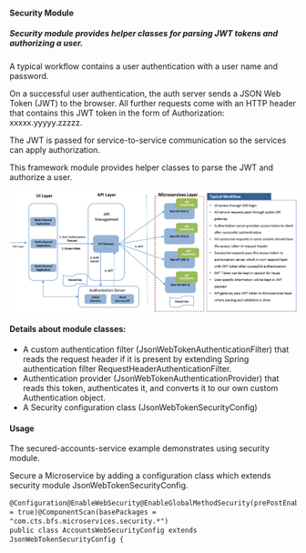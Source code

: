 #### Security Module

##### Security module provides helper classes for parsing JWT tokens and authorizing a user.

A typical workflow contains a user authentication with a user name and password.

On a successful user authentication, the auth server sends a JSON Web Token (JWT) to the browser. All further requests come with an HTTP header that contains this 
JWT token in the form of Authorization: xxxxx.yyyyy.zzzzz.

The JWT is passed for service-to-service communication so the services can apply authorization.

This framework module provides helper classes to parse the JWT and authorize a user.

![Typical Security Workflow](MSA-Security.png)

#### Details about module classes:
* A custom authentication filter (JsonWebTokenAuthenticationFilter) that reads the request header if it is present by extending Spring authentication filter RequestHeaderAuthenticationFilter.
* Authentication provider (JsonWebTokenAuthenticationProvider) that reads this token, authenticates it, and converts it to our own custom Authentication object.
* A Security configuration class (JsonWebTokenSecurityConfig)

#### Usage
The secured-accounts-service example demonstrates using security module.

Secure a Microservice by adding a configuration class which extends security module JsonWebTokenSecurityConfig.
```
@Configuration@EnableWebSecurity@EnableGlobalMethodSecurity(prePostEnabled = true)@ComponentScan(basePackages = "com.cts.bfs.microservices.security.*")
public class AccountsWebSecurityConfig extends JsonWebTokenSecurityConfig {

```


